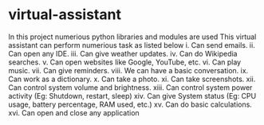 # virtual-assistant
In this project numerious python libraries and modules are used
This virtual assistant can perform numerious task as listed below
i. Can send emails.
ii. Can open any IDE.
iii. Can give weather updates.
iv. Can do Wikipedia searches.
v. Can open websites like Google, YouTube, etc.
vi. Can play music.
vii. Can give reminders.
viii. We can have a basic conversation.
ix. Can work as a dictionary.
x. Can take a photo.
xi. Can take screenshots.
xii. Can control system volume and brightness.
xiii. Can control system power activity (Eg: Shutdown, restart, sleep)
xiv. Can give System status (Eg: CPU usage, battery percentage, RAM used, etc.)
xv. Can do basic calculations.
xvi. Can open and close any application


